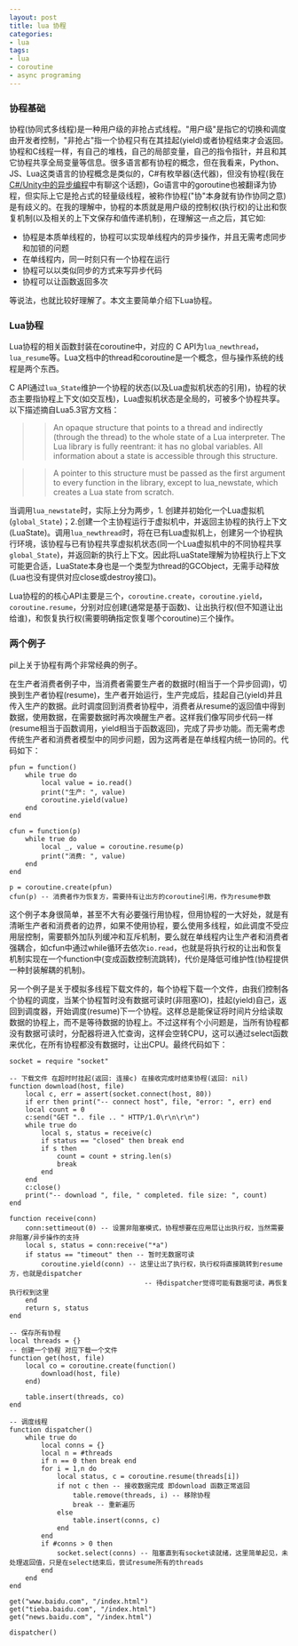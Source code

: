 ```yaml
---
layout: post
title: lua 协程
categories:
- lua
tags:
- lua
- coroutine
- async programing
---
```


### 协程基础

协程(协同式多线程)是一种用户级的非抢占式线程。"用户级"是指它的切换和调度由开发者控制，"非抢占"指一个协程只有在其挂起(yield)或者协程结束才会返回。协程和C线程一样，有自己的堆栈，自己的局部变量，自己的指令指针，并且和其它协程共享全局变量等信息。很多语言都有协程的概念，但在我看来，Python、JS、Lua这类语言的协程概念是类似的，C#有枚举器(迭代器)，但没有协程(我在[C#/Unity中的异步编程](https://wudaijun.com/2021/11/c-sharp-unity-async-programing/)中有聊这个话题)，Go语言中的goroutine也被翻译为协程，但实际上它是抢占式的轻量级线程，被称作协程("协"本身就有协作协同之意)是有歧义的。在我的理解中，协程的本质就是用户级的控制权(执行权)的让出和恢复机制(以及相关的上下文保存和值传递机制)，在理解这一点之后，其它如: 

- 协程是本质单线程的，协程可以实现单线程内的异步操作，并且无需考虑同步和加锁的问题
- 在单线程内，同一时刻只有一个协程在运行
- 协程可以以类似同步的方式来写异步代码
- 协程可以让函数返回多次

等说法，也就比较好理解了。本文主要简单介绍下Lua协程。

### Lua协程

Lua协程的相关函数封装在coroutine中，对应的 C API为`lua_newthread`，`lua_resume`等。Lua文档中的thread和coroutine是一个概念，但与操作系统的线程是两个东西。

C API通过`lua_State`维护一个协程的状态(以及Lua虚拟机状态的引用)，协程的状态主要指协程上下文(如交互栈)，Lua虚拟机状态是全局的，可被多个协程共享。以下描述摘自Lua5.3官方文档：

>> An opaque structure that points to a thread and indirectly (through the thread) to the whole state of a Lua interpreter. The Lua library is fully reentrant: it has no global variables. All information about a state is accessible through this structure.

>> A pointer to this structure must be passed as the first argument to every function in the library, except to lua_newstate, which creates a Lua state from scratch.

当调用`lua_newstate`时，实际上分为两步，1. 创建并初始化一个Lua虚拟机(`global_State`)；2.创建一个主协程运行于虚拟机中，并返回主协程的执行上下文(LuaState)。调用`lua_newthread`时，将在已有Lua虚拟机上，创建另一个协程执行环境，该协程与已有协程共享虚拟机状态(同一个Lua虚拟机中的不同协程共享`global_State`)，并返回新的执行上下文。因此将LuaState理解为协程执行上下文可能更合适，LuaState本身也是一个类型为thread的GCObject，无需手动释放(Lua也没有提供对应close或destroy接口)。

Lua协程的的核心API主要是三个，`coroutine.create`，`coroutine.yield`，`coroutine.resume`，分别对应创建(通常是基于函数)、让出执行权(但不知道让出给谁)，和恢复执行权(需要明确指定恢复哪个coroutine)三个操作。

### 两个例子

pil上关于协程有两个非常经典的例子。

在生产者消费者例子中，当消费者需要生产者的数据时(相当于一个异步回调)，切换到生产者协程(resume)，生产者开始运行，生产完成后，挂起自己(yield)并且传入生产的数据。此时调度回到消费者协程中，消费者从resume的返回值中得到数据，使用数据，在需要数据时再次唤醒生产者。这样我们像写同步代码一样(resume相当于函数调用，yield相当于函数返回)，完成了异步功能。而无需考虑传统生产者和消费者模型中的同步问题，因为这两者是在单线程内统一协同的。代码如下：

```
pfun = function()
	while true do
		local value = io.read()
		print("生产: ", value)
		coroutine.yield(value)
	end
end

cfun = function(p)
	while true do
		local _, value = coroutine.resume(p)
		print("消费: ", value)
	end
end

p = coroutine.create(pfun)
cfun(p) -- 消费者作为恢复方，需要持有让出方的coroutine引用，作为resume参数
```

这个例子本身很简单，甚至不大有必要强行用协程，但用协程的一大好处，就是有清晰生产者和消费者的边界，如果不使用协程，要么使用多线程，如此调度不受应用层控制，需要额外加队列缓冲和互斥机制，要么就在单线程内让生产者和消费者强耦合，如cfun中通过while循环去依次`io.read`，也就是将执行权的让出和恢复机制实现在一个function中(变成函数控制流跳转)，代价是降低可维护性(协程提供一种封装解耦的机制)。

另一个例子是关于模拟多线程下载文件的，每个协程下载一个文件，由我们控制各个协程的调度，当某个协程暂时没有数据可读时(非阻塞IO)，挂起(yield)自己，返回到调度器，开始调度(resume)下一个协程。这样总是能保证将时间片分给读取数据的协程上，而不是等待数据的协程上。不过这样有个小问题是，当所有协程都没有数据可读时，分配器将进入忙查询，这样会空转CPU，这可以通过select函数来优化，在所有协程都没有数据时，让出CPU。最终代码如下：

```
socket = require "socket"

-- 下载文件 在超时时挂起(返回: 连接c) 在接收完成时结束协程(返回: nil)
function download(host, file)
	local c, err = assert(socket.connect(host, 80))
	if err then print("-- connect host", file, "error: ", err) end
	local count = 0
	c:send("GET ".. file .. " HTTP/1.0\r\n\r\n")
	while true do
		local s, status = receive(c)	
		if status == "closed" then break end
		if s then 
			count = count + string.len(s) 
			break 
		end 
	end
	c:close()
	print("-- download ", file, " completed. file size: ", count)
end

function receive(conn)
	conn:settimeout(0) -- 设置非阻塞模式，协程想要在应用层让出执行权，当然需要非阻塞/异步操作的支持
	local s, status = conn:receive("*a")
	if status == "timeout" then -- 暂时无数据可读
		coroutine.yield(conn) -- 这里让出了执行权，执行权将直接跳转到resume方，也就是dispatcher
								  -- 待dispatcher觉得可能有数据可读，再恢复执行权到这里
	end
	return s, status
end

-- 保存所有协程
local threads = {}
-- 创建一个协程 对应下载一个文件
function get(host, file)
	local co = coroutine.create(function() 
		download(host, file)
	end)

	table.insert(threads, co)
end

-- 调度线程
function dispatcher()
	while true do
		local conns = {}
		local n = #threads
		if n == 0 then break end
		for i = 1,n do
			local status, c = coroutine.resume(threads[i])
			if not c then -- 接收数据完成 即download 函数正常返回
				table.remove(threads, i) -- 移除协程
				break -- 重新遍历
			else
				table.insert(conns, c)
			end
		end
		if #conns > 0 then
			socket.select(conns) -- 阻塞直到有socket读就绪，这里简单起见，未处理返回值，只是在select结束后，尝试resume所有的threads
		end
	end
end

get("www.baidu.com", "/index.html")
get("tieba.baidu.com", "/index.html")
get("news.baidu.com", "/index.html")

dispatcher()
```




